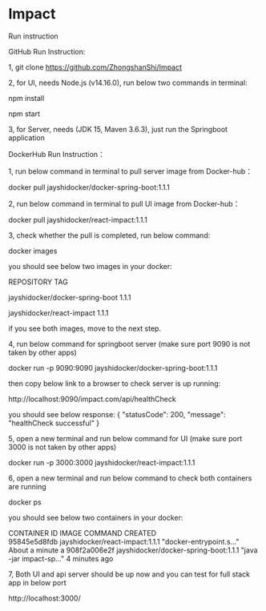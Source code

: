 # Impact
Run instruction

GitHub Run Instruction:

1, git clone https://github.com/ZhongshanShi/Impact

2, for UI, needs Node.js (v14.16.0), run below two commands in terminal: 

npm install

npm start

3, for Server, needs (JDK 15, Maven 3.6.3), just run the Springboot application 

 
DockerHub Run Instruction：

1, run below command in terminal to pull server image from Docker-hub：

docker pull jayshidocker/docker-spring-boot:1.1.1

2, run below command in terminal to pull UI image from Docker-hub：

 docker pull jayshidocker/react-impact:1.1.1

3, check whether the pull is completed, run below command:

  docker images

you should see below two images in your docker:

REPOSITORY                        TAG 
      
jayshidocker/docker-spring-boot   1.1.1   
 
jayshidocker/react-impact         1.1.1     

if you see both images, move to the next step.

4, run below command for springboot server (make sure port 9090 is not taken by other apps)

docker run -p 9090:9090 jayshidocker/docker-spring-boot:1.1.1

then copy below link to a browser to check server is up running:

http://localhost:9090/impact.com/api/healthCheck

you should see below response:
{
    "statusCode": 200,
    "message": "healthCheck successful"
}


5, open a new terminal and run below command for UI (make sure port 3000 is not taken by other apps)

docker run -p 3000:3000 jayshidocker/react-impact:1.1.1

6,  open a new terminal and run below command to check both containers are running

docker ps

you should see below two containers in your docker:

CONTAINER ID   IMAGE                                   COMMAND                  CREATED              
95845e5d8fdb   jayshidocker/react-impact:1.1.1         "docker-entrypoint.s…"   About a minute a
908f2a006e2f   jayshidocker/docker-spring-boot:1.1.1   "java -jar impact-sp…"   4 minutes ago        

7, Both UI and api server should be up now and you can test for full stack app in below port

http://localhost:3000/






